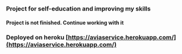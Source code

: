### Project for self-education and improving my skills

#### Project is not finished. Continue working with it

### Deployed on heroku [https://aviaservice.herokuapp.com/](https://aviaservice.herokuapp.com/)


